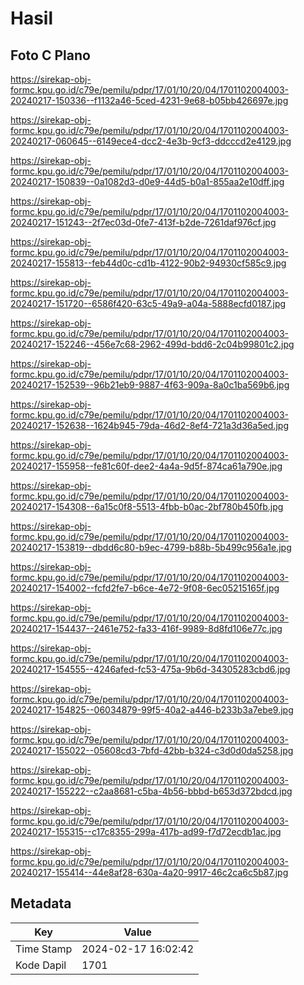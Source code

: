 # Hasil

## Foto C Plano

https://sirekap-obj-formc.kpu.go.id/c79e/pemilu/pdpr/17/01/10/20/04/1701102004003-20240217-150336--f1132a46-5ced-4231-9e68-b05bb426697e.jpg

https://sirekap-obj-formc.kpu.go.id/c79e/pemilu/pdpr/17/01/10/20/04/1701102004003-20240217-060645--6149ece4-dcc2-4e3b-9cf3-ddcccd2e4129.jpg

https://sirekap-obj-formc.kpu.go.id/c79e/pemilu/pdpr/17/01/10/20/04/1701102004003-20240217-150839--0a1082d3-d0e9-44d5-b0a1-855aa2e10dff.jpg

https://sirekap-obj-formc.kpu.go.id/c79e/pemilu/pdpr/17/01/10/20/04/1701102004003-20240217-151243--2f7ec03d-0fe7-413f-b2de-7261daf976cf.jpg

https://sirekap-obj-formc.kpu.go.id/c79e/pemilu/pdpr/17/01/10/20/04/1701102004003-20240217-155813--feb44d0c-cd1b-4122-90b2-94930cf585c9.jpg

https://sirekap-obj-formc.kpu.go.id/c79e/pemilu/pdpr/17/01/10/20/04/1701102004003-20240217-151720--6586f420-63c5-49a9-a04a-5888ecfd0187.jpg

https://sirekap-obj-formc.kpu.go.id/c79e/pemilu/pdpr/17/01/10/20/04/1701102004003-20240217-152246--456e7c68-2962-499d-bdd6-2c04b99801c2.jpg

https://sirekap-obj-formc.kpu.go.id/c79e/pemilu/pdpr/17/01/10/20/04/1701102004003-20240217-152539--96b21eb9-9887-4f63-909a-8a0c1ba569b6.jpg

https://sirekap-obj-formc.kpu.go.id/c79e/pemilu/pdpr/17/01/10/20/04/1701102004003-20240217-152638--1624b945-79da-46d2-8ef4-721a3d36a5ed.jpg

https://sirekap-obj-formc.kpu.go.id/c79e/pemilu/pdpr/17/01/10/20/04/1701102004003-20240217-155958--fe81c60f-dee2-4a4a-9d5f-874ca61a790e.jpg

https://sirekap-obj-formc.kpu.go.id/c79e/pemilu/pdpr/17/01/10/20/04/1701102004003-20240217-154308--6a15c0f8-5513-4fbb-b0ac-2bf780b450fb.jpg

https://sirekap-obj-formc.kpu.go.id/c79e/pemilu/pdpr/17/01/10/20/04/1701102004003-20240217-153819--dbdd6c80-b9ec-4799-b88b-5b499c956a1e.jpg

https://sirekap-obj-formc.kpu.go.id/c79e/pemilu/pdpr/17/01/10/20/04/1701102004003-20240217-154002--fcfd2fe7-b6ce-4e72-9f08-6ec05215165f.jpg

https://sirekap-obj-formc.kpu.go.id/c79e/pemilu/pdpr/17/01/10/20/04/1701102004003-20240217-154437--2461e752-fa33-416f-9989-8d8fd106e77c.jpg

https://sirekap-obj-formc.kpu.go.id/c79e/pemilu/pdpr/17/01/10/20/04/1701102004003-20240217-154555--4246afed-fc53-475a-9b6d-34305283cbd6.jpg

https://sirekap-obj-formc.kpu.go.id/c79e/pemilu/pdpr/17/01/10/20/04/1701102004003-20240217-154825--06034879-99f5-40a2-a446-b233b3a7ebe9.jpg

https://sirekap-obj-formc.kpu.go.id/c79e/pemilu/pdpr/17/01/10/20/04/1701102004003-20240217-155022--05608cd3-7bfd-42bb-b324-c3d0d0da5258.jpg

https://sirekap-obj-formc.kpu.go.id/c79e/pemilu/pdpr/17/01/10/20/04/1701102004003-20240217-155222--c2aa8681-c5ba-4b56-bbbd-b653d372bdcd.jpg

https://sirekap-obj-formc.kpu.go.id/c79e/pemilu/pdpr/17/01/10/20/04/1701102004003-20240217-155315--c17c8355-299a-417b-ad99-f7d72ecdb1ac.jpg

https://sirekap-obj-formc.kpu.go.id/c79e/pemilu/pdpr/17/01/10/20/04/1701102004003-20240217-155414--44e8af28-630a-4a20-9917-46c2ca6c5b87.jpg


## Metadata

| Key        | Value               |
| ---------- | ------------------- |
| Time Stamp | 2024-02-17 16:02:42 |
| Kode Dapil | 1701                |



